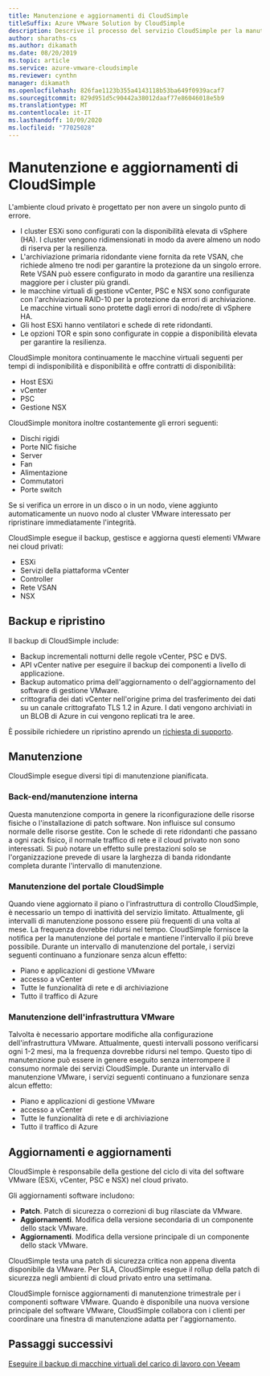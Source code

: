 ```yaml
---
title: Manutenzione e aggiornamenti di CloudSimple
titleSuffix: Azure VMware Solution by CloudSimple
description: Descrive il processo del servizio CloudSimple per la manutenzione e gli aggiornamenti pianificati
author: sharaths-cs
ms.author: dikamath
ms.date: 08/20/2019
ms.topic: article
ms.service: azure-vmware-cloudsimple
ms.reviewer: cynthn
manager: dikamath
ms.openlocfilehash: 826fae1123b355a4143118b53ba649f0939acaf7
ms.sourcegitcommit: 829d951d5c90442a38012daaf77e86046018e5b9
ms.translationtype: MT
ms.contentlocale: it-IT
ms.lasthandoff: 10/09/2020
ms.locfileid: "77025028"
---
```

# <a name="cloudsimple-maintenance-and-updates"></a>Manutenzione e aggiornamenti di CloudSimple

L'ambiente cloud privato è progettato per non avere un singolo punto di errore.

* I cluster ESXi sono configurati con la disponibilità elevata di vSphere (HA). I cluster vengono ridimensionati in modo da avere almeno un nodo di riserva per la resilienza.
* L'archiviazione primaria ridondante viene fornita da rete VSAN, che richiede almeno tre nodi per garantire la protezione da un singolo errore. Rete VSAN può essere configurato in modo da garantire una resilienza maggiore per i cluster più grandi.
* le macchine virtuali di gestione vCenter, PSC e NSX sono configurate con l'archiviazione RAID-10 per la protezione da errori di archiviazione. Le macchine virtuali sono protette dagli errori di nodo/rete di vSphere HA.
* Gli host ESXi hanno ventilatori e schede di rete ridondanti.
* Le opzioni TOR e spin sono configurate in coppie a disponibilità elevata per garantire la resilienza.

CloudSimple monitora continuamente le macchine virtuali seguenti per tempi di indisponibilità e disponibilità e offre contratti di disponibilità:

* Host ESXi
* vCenter
* PSC
* Gestione NSX

CloudSimple monitora inoltre costantemente gli errori seguenti:

* Dischi rigidi
* Porte NIC fisiche
* Server
* Fan
* Alimentazione
* Commutatori
* Porte switch

Se si verifica un errore in un disco o in un nodo, viene aggiunto automaticamente un nuovo nodo al cluster VMware interessato per ripristinare immediatamente l'integrità.

CloudSimple esegue il backup, gestisce e aggiorna questi elementi VMware nei cloud privati:

* ESXi
* Servizi della piattaforma vCenter
* Controller
* Rete VSAN
* NSX

## <a name="back-up-and-restore"></a>Backup e ripristino

Il backup di CloudSimple include:

* Backup incrementali notturni delle regole vCenter, PSC e DVS.
* API vCenter native per eseguire il backup dei componenti a livello di applicazione.
* Backup automatico prima dell'aggiornamento o dell'aggiornamento del software di gestione VMware.
* crittografia dei dati vCenter nell'origine prima del trasferimento dei dati su un canale crittografato TLS 1.2 in Azure. I dati vengono archiviati in un BLOB di Azure in cui vengono replicati tra le aree.

È possibile richiedere un ripristino aprendo un [richiesta di supporto](https://portal.azure.com/#blade/Microsoft_Azure_Support/HelpAndSupportBlade/newsupportrequest).

## <a name="maintenance"></a>Manutenzione

CloudSimple esegue diversi tipi di manutenzione pianificata.

### <a name="backendinternal-maintenance"></a>Back-end/manutenzione interna

Questa manutenzione comporta in genere la riconfigurazione delle risorse fisiche o l'installazione di patch software. Non influisce sul consumo normale delle risorse gestite. Con le schede di rete ridondanti che passano a ogni rack fisico, il normale traffico di rete e il cloud privato non sono interessati. Si può notare un effetto sulle prestazioni solo se l'organizzazione prevede di usare la larghezza di banda ridondante completa durante l'intervallo di manutenzione.

### <a name="cloudsimple-portal-maintenance"></a>Manutenzione del portale CloudSimple

Quando viene aggiornato il piano o l'infrastruttura di controllo CloudSimple, è necessario un tempo di inattività del servizio limitato. Attualmente, gli intervalli di manutenzione possono essere più frequenti di una volta al mese. La frequenza dovrebbe ridursi nel tempo. CloudSimple fornisce la notifica per la manutenzione del portale e mantiene l'intervallo il più breve possibile. Durante un intervallo di manutenzione del portale, i servizi seguenti continuano a funzionare senza alcun effetto:

* Piano e applicazioni di gestione VMware
* accesso a vCenter
* Tutte le funzionalità di rete e di archiviazione
* Tutto il traffico di Azure

### <a name="vmware-infrastructure-maintenance"></a>Manutenzione dell'infrastruttura VMware

Talvolta è necessario apportare modifiche alla configurazione dell'infrastruttura VMware.  Attualmente, questi intervalli possono verificarsi ogni 1-2 mesi, ma la frequenza dovrebbe ridursi nel tempo. Questo tipo di manutenzione può essere in genere eseguito senza interrompere il consumo normale dei servizi CloudSimple. Durante un intervallo di manutenzione VMware, i servizi seguenti continuano a funzionare senza alcun effetto:

* Piano e applicazioni di gestione VMware
* accesso a vCenter
* Tutte le funzionalità di rete e di archiviazione
* Tutto il traffico di Azure

## <a name="updates-and-upgrades"></a>Aggiornamenti e aggiornamenti

CloudSimple è responsabile della gestione del ciclo di vita del software VMware (ESXi, vCenter, PSC e NSX) nel cloud privato.

Gli aggiornamenti software includono:

* **Patch**. Patch di sicurezza o correzioni di bug rilasciate da VMware.
* **Aggiornamenti**. Modifica della versione secondaria di un componente dello stack VMware.
* **Aggiornamenti**. Modifica della versione principale di un componente dello stack VMware.

CloudSimple testa una patch di sicurezza critica non appena diventa disponibile da VMware. Per SLA, CloudSimple esegue il rollup della patch di sicurezza negli ambienti di cloud privato entro una settimana.

CloudSimple fornisce aggiornamenti di manutenzione trimestrale per i componenti software VMware. Quando è disponibile una nuova versione principale del software VMware, CloudSimple collabora con i clienti per coordinare una finestra di manutenzione adatta per l'aggiornamento.

## <a name="next-steps"></a>Passaggi successivi

[Eseguire il backup di macchine virtuali del carico di lavoro con Veeam](backup-workloads-veeam.md)
